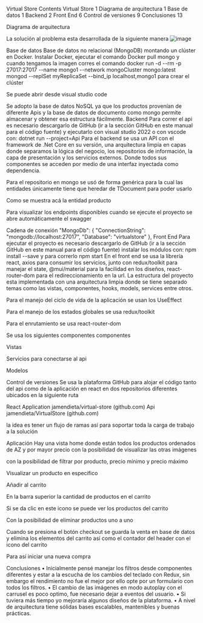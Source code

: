 Virtual Store
Contents
Virtual Store	1
Diagrama de arquitectura	1
Base de datos	1
Backend	2
Front End	6
Control de versiones	9
Conclusiones	13


Diagrama de arquitectura

La solución al problema esta desarrollada de la siguiente manera
![image](https://user-images.githubusercontent.com/40804118/228421389-46c1e5a6-06b9-4f8c-bb42-c9ddc7bfe300.png)

 
Base de datos
Base de datos no relacional (MongoDB) montando un clúster en Docker.
Instalar Docker, ejecutar el comando Docker pull mongo y cuando tengamos la imagen corres el comando docker run -d --rm -p 27017:27017 --name mongo1 --network mongoCluster mongo:latest mongod --replSet myReplicaSet --bind_ip localhost,mongo1 para crear el clúster
 
Se puede abrir desde visual studio code
 
Se adopto la base de datos NoSQL ya que los productos provenían de diferente Apis y la base de datos de documento como mongo permite almacenar y obtener esa estructura fácilmente.
Backend
Para correr el api es necesario descargarlo de GitHub (ir a la sección GitHub en este manual para el código fuente) y ejecutarlo con visual studio 2022 o con vscode con: dotnet run --project=Api
Para el backend se usa un API con el framework de .Net Core en su versión, una arquitectura limpia en capas donde separamos la lógica del negocio, los repositorios de información, la capa de presentación y los servicios externos. Donde todos sus componentes se acceden por medio de una interfaz inyectada como dependencia.
 
 
 
Para el repositorio en mongo se usó de forma genérica para la cual las entidades únicamente tiene que heredar de TDocument para poder usarlo
 

Como se muestra acá la entidad producto
 
Para visualizar los endpoints disponibles cuando se ejecute el proyecto se abre automáticamente el swagger
 
Cadena de conexión
  "MongoDb": {
    "ConnectionString": "mongodb://localhost:27017",
    "Database": "virtualstore"
  },
Front End
Para ejecutar el proyecto es necesario descargarlo de GitHub (ir a la sección GitHub en este manual para el código fuente) instalar los módulos con: npm install --save y para correrlo npm start 
En el front end se usa la librería react, axios para consumir los servicios, junto con redux/toolkit para manejar el state, @mui/material para la facilidad en los diseños, react-router-dom para el redireccionamiento en la url.
La estructura del proyecto esta implementada con una arquitectura limpia donde se tiene separado temas como las vistas, componentes, hooks, models, services entre otros.
 
Para el manejo del ciclo de vida de la aplicación se usan los UseEffect
 
Para el manejo de los estados globales se usa redux/toolkit
 
Para el enrutamiento se usa react-router-dom

 
Se usa los siguientes componentes componentes 
 
Vistas
 
Servicios para conectarse al api
 
 
Modelos
 
Control de versiones
Se usa la plataforma GitHub para alojar el código tanto del api como de la aplicación en react en dos repositorios diferentes ubicados en la siguiente ruta

React Application
jamendieta/virtual-store (github.com)
Api
jamendieta/VirtualStore (github.com)

la idea es tener un flujo de ramas así para soportar toda la carga de trabajo a la solución
 

Aplicación
Hay una vista home donde están todos los productos ordenados de AZ y por mayor precio con la posibilidad de visualizar las otras imágenes
 
con la posibilidad de filtrar por producto, precio mínimo y precio máximo
 
Visualizar un producto en especifico
 
Añadir al carrito
 
En la barra superior la cantidad de productos en el carrito 
 
Si se da clic en este icono se puede ver los productos del carrito
 
Con la posibilidad de eliminar productos uno a uno

 
Cuando se presiona el botón checkout se guarda la venta en base de datos y elimina los elementos del carrito así como el contador del header con el icono del carrito
 

Para así iniciar una nueva compra
 

Conclusiones
•	Inicialmente pensé manejar los filtros desde componentes diferentes y estar a la escucha de los cambios del teclado con Redux, sin embargo el rendimiento no fue el mejor por ello opte por un formulario con todos los filtros.
•	El cambio de las imágenes en modo autoplay con el carrusel es poco optimo, fue necesario dejar a eventos del usuario.
•	Si tuviera más tiempo yo mejoraría algunos diseños de la plataforma.
•	A nivel de arquitectura tiene sólidas bases escalables, mantenibles y buenas prácticas.

